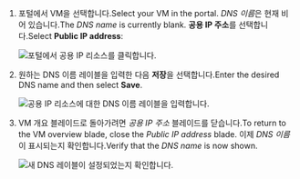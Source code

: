 
1. <span data-ttu-id="ac78c-101">포털에서 VM을 선택합니다.</span><span class="sxs-lookup"><span data-stu-id="ac78c-101">Select your VM in the portal.</span></span> <span data-ttu-id="ac78c-102">*DNS 이름*은 현재 비어 있습니다.</span><span class="sxs-lookup"><span data-stu-id="ac78c-102">The *DNS name* is currently blank.</span></span> <span data-ttu-id="ac78c-103">**공용 IP 주소**를 선택합니다.</span><span class="sxs-lookup"><span data-stu-id="ac78c-103">Select **Public IP address**:</span></span>
   
   ![포털에서 공용 IP 리소스를 클릭합니다.](./media/virtual-machines-common-portal-create-fqdn/locatePublicIP.PNG)

2. <span data-ttu-id="ac78c-105">원하는 DNS 이름 레이블을 입력한 다음 **저장**을 선택합니다.</span><span class="sxs-lookup"><span data-stu-id="ac78c-105">Enter the desired DNS name and then select **Save**.</span></span>
   
   ![공용 IP 리소스에 대한 DNS 이름 레이블을 입력합니다.](./media/virtual-machines-common-portal-create-fqdn/dnsNameLabel.PNG)
 

3. <span data-ttu-id="ac78c-107">VM 개요 블레이드로 돌아가려면 *공용 IP 주소* 블레이드를 닫습니다.</span><span class="sxs-lookup"><span data-stu-id="ac78c-107">To return to the VM overview blade, close the *Public IP address* blade.</span></span> <span data-ttu-id="ac78c-108">이제 *DNS 이름*이 표시되는지 확인합니다.</span><span class="sxs-lookup"><span data-stu-id="ac78c-108">Verify that the *DNS name* is now shown.</span></span>
   
   ![새 DNS 레이블이 설정되었는지 확인합니다.](./media/virtual-machines-common-portal-create-fqdn/fqdnCreated.PNG)

